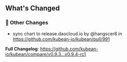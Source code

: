 <!-- Release notes generated using configuration in .github/release.yml at v0.9.4-rc1 -->

## What's Changed
### 🔨 Other Changes
* sync chart to release.daocloud.io by @hangscer8 in https://github.com/kubean-io/kubean/pull/991


**Full Changelog**: https://github.com/kubean-io/kubean/compare/v0.9.3...v0.9.4-rc1
